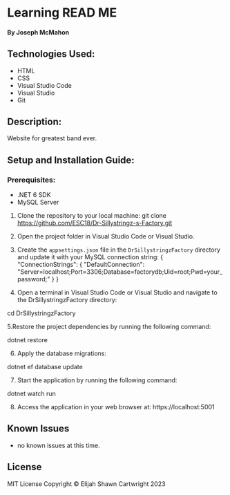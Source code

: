 # Learning READ ME

#### By Joseph McMahon

## Technologies Used:

* HTML
* CSS
* Visual Studio Code
* Visual Studio
* Git

## Description:

Website for greatest band ever.

## Setup and Installation Guide:

### Prerequisites:
* .NET 6 SDK
* MySQL Server

1. Clone the repository to your local machine:
git clone https://github.com/ESC18/Dr-Sillystringz-s-Factory.git

2. Open the project folder in Visual Studio Code or Visual Studio.

3. Create the `appsettings.json` file in the `DrSillystringzFactory` directory and update it with your MySQL connection string:
{
  "ConnectionStrings": {
    "DefaultConnection": "Server=localhost;Port=3306;Database=factorydb;Uid=root;Pwd=your_password;"
  }
}

4. Open a terminal in Visual Studio Code or Visual Studio and navigate to the DrSillystringzFactory directory:

cd DrSillystringzFactory

5.Restore the project dependencies by running the following command:

dotnet restore

6. Apply the database migrations:

dotnet ef database update

7. Start the application by running the following command:

dotnet watch run

8. Access the application in your web browser at:
https://localhost:5001

## Known Issues
* no known issues at this time.

## License 
MIT License
Copyright © Elijah Shawn Cartwright 2023
